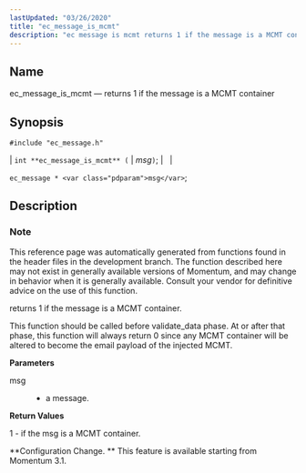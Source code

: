 ```yaml
---
lastUpdated: "03/26/2020"
title: "ec_message_is_mcmt"
description: "ec message is mcmt returns 1 if the message is a MCMT container int ec message is mcmt msg ec message msg This reference page was automatically generated from functions found in the header files in the development branch The function described here may not exist in generally available versions..."
---
```


<a name="apis.ec_message_is_mcmt"></a> 
## Name

ec_message_is_mcmt — returns 1 if the message is a MCMT container

## Synopsis

`#include "ec_message.h"`

| `int **ec_message_is_mcmt** (` | <var class="pdparam">msg</var>`)`; |   |

`ec_message * <var class="pdparam">msg</var>`;<a name="idp56026656"></a> 
## Description

### Note

This reference page was automatically generated from functions found in the header files in the development branch. The function described here may not exist in generally available versions of Momentum, and may change in behavior when it is generally available. Consult your vendor for definitive advice on the use of this function.

returns 1 if the message is a MCMT container.

This function should be called before validate_data phase. At or after that phase, this function will always return 0 since any MCMT container will be altered to become the email payload of the injected MCMT.

**<a name="idp56030208"></a> Parameters**

<dl class="variablelist">

<dt>msg</dt>

<dd>

- a message.

</dd>

</dl>

**<a name="idp56033200"></a> Return Values**

1 - if the msg is a MCMT container.

**Configuration Change. ** This feature is available starting from Momentum 3.1.